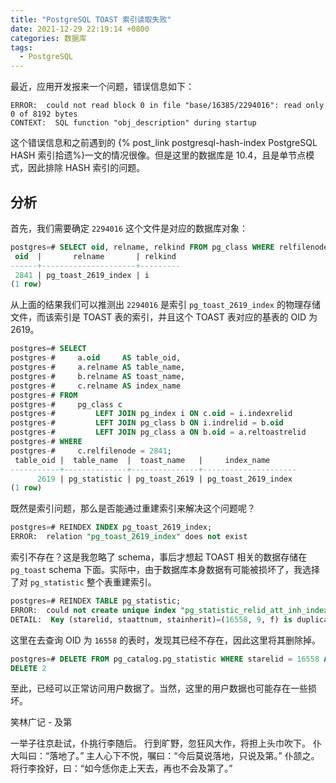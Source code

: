 ```yaml
---
title: "PostgreSQL TOAST 索引读取失败"
date: 2021-12-29 22:19:14 +0800
categories: 数据库
tags:
  - PostgreSQL
---
```


最近，应用开发报来一个问题，错误信息如下：

```
ERROR:  could not read block 0 in file "base/16385/2294016": read only 0 of 8192 bytes
CONTEXT:  SQL function "obj_description" during startup
```

这个错误信息和之前遇到的 {% post_link postgresql-hash-index PostgreSQL HASH 索引拾遗%}一文的情况很像。但是这里的数据库是 10.4，且是单节点模式，因此排除 HASH 索引的问题。

<!--more-->

## 分析

首先，我们需要确定 `2294016` 这个文件是对应的数据库对象：

```sql
postgres=# SELECT oid, relname, relkind FROM pg_class WHERE relfilenode = 2294016;
 oid  |       relname       | relkind
------+---------------------+---------
 2841 | pg_toast_2619_index | i
(1 row)
```

从上面的结果我们可以推测出 `2294016` 是索引 `pg_toast_2619_index` 的物理存储文件，而该索引是 TOAST 表的索引，并且这个 TOAST 表对应的基表的 OID 为 2619。

```sql
postgres=# SELECT
postgres-#     a.oid     AS table_oid,
postgres-#     a.relname AS table_name,
postgres-#     b.relname AS toast_name,
postgres-#     c.relname AS index_name
postgres-# FROM
postgres-#     pg_class c
postgres-#         LEFT JOIN pg_index i ON c.oid = i.indexrelid
postgres-#         LEFT JOIN pg_class b ON i.indrelid = b.oid
postgres-#         LEFT JOIN pg_class a ON b.oid = a.reltoastrelid
postgres-# WHERE
postgres-#     c.relfilenode = 2841;
 table_oid |  table_name  |  toast_name   |     index_name
-----------+--------------+---------------+---------------------
      2619 | pg_statistic | pg_toast_2619 | pg_toast_2619_index
(1 row)

```

既然是索引问题，那么是否能通过重建索引来解决这个问题呢？

```sql
postgres=# REINDEX INDEX pg_toast_2619_index;
ERROR:  relation "pg_toast_2619_index" does not exist
```

索引不存在？这是我忽略了 schema，事后才想起 TOAST 相关的数据存储在 `pg_toast` schema 下面。实际中，由于数据库本身数据有可能被损坏了，我选择了对 `pg_statistic` 整个表重建索引。

```sql
postgres=# REINDEX TABLE pg_statistic;
ERROR:  could not create unique index "pg_statistic_relid_att_inh_index"
DETAIL:  Key (starelid, staattnum, stainherit)=(16558, 9, f) is duplicated.
```

这里在去查询 OID 为 `16558` 的表时，发现其已经不存在，因此这里将其删除掉。

```sql
postgres=# DELETE FROM pg_catalog.pg_statistic WHERE starelid = 16558 AND staattnum = 9 AND stainherit = false;
DELETE 2
```

至此，已经可以正常访问用户数据了。当然，这里的用户数据也可能存在一些损坏。


<div class="just-for-fun">
笑林广记 - 及第

一举子往京赴试，仆挑行李随后。
行到旷野，忽狂风大作，将担上头巾吹下。
仆大叫曰：“落地了。”
主人心下不悦，嘱曰：“今后莫说落地，只说及第。”
仆颔之。
将行李拴好，曰：“如今恁你走上天去，再也不会及第了。”
</div>
